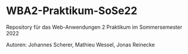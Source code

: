 # WBA2-Praktikum-SoSe22
Repository für das Web-Anwendungen 2 Praktikum im Sommersemester 2022

Autoren: Johannes Scherer, Mathieu Wessel, Jonas Reinecke
